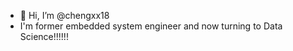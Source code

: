 - 👋 Hi, I’m @chengxx18
- I'm former embedded system engineer and now turning to Data Science!!!!!!

<!---
chengxx18/chengxx18 is a ✨ special ✨ repository because its `README.md` (this file) appears on your GitHub profile.
You can click the Preview link to take a look at your changes.
--->
